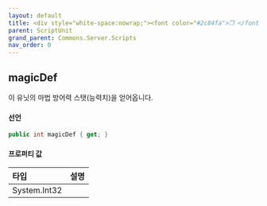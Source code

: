 ```yaml
---
layout: default
title: <div style="white-space:nowrap;"><font color="#2c84fa">❒ </font>magicDef</div>
parent: ScriptUnit
grand_parent: Commons.Server.Scripts
nav_order: 0
---
```


<!-- 아래로 편집 -->

## magicDef
이 유닛의 마법 방어력 스탯(능력치)을 얻어옵니다.

#### 선언
```cs
public int magicDef { get; }
```

#### 프로퍼티 값

|타입|설명|
|:-|:-|
|System.Int32|

